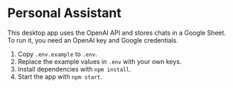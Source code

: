 # Personal Assistant

This desktop app uses the OpenAI API and stores chats in a Google Sheet.
To run it, you need an OpenAI key and Google credentials.

1. Copy `.env.example` to `.env`.
2. Replace the example values in `.env` with your own keys.
3. Install dependencies with `npm install`.
4. Start the app with `npm start`.
